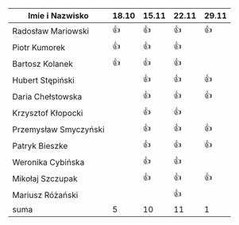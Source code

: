 Imie i Nazwisko  | 18.10 | 15.11 |22.11| 29.11 |
---------------- | ----- | ----- |-----| ----- |
Radosław Mariowski | :+1: | :+1: |:+1:| :+1:|
Piotr Kumorek	 | :+1:	| :+1: | :+1: | |
Bartosz Kolanek	 | :+1:	| :+1: |:+1:| |
Hubert Stępiński |      |:+1:| :+1:|:+1:|
Daria Chełstowska |        | :+1: |:+1:| :+1: |
Krzysztof Kłopocki |      | :+1: | :+1: | |
Przemysław Smyczyński |      | :+1: |:+1:| :+1: |
Patryk Bieszke |     | :+1: | :+1: | :+1: |
Weronika Cybińska |     | :+1: | :+1: | |
Mikołaj Szczupak  |     | :+1: | :+1: | :+1: |
Mariusz Różański |     |      | :+1: |  |
suma             | 5   | 10 | 11 | 1 |
